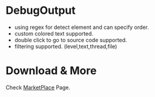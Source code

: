 # DebugOutput
* using regex for detect element and can specify order.
* custom colored text supported.
* double click to go to source code supported.
* filtering supported. (level,text,thread,file)

# Download & More
Check [MarketPlace](https://marketplace.visualstudio.com/items?itemName=BlackSmith01.Debugoutput) Page.
